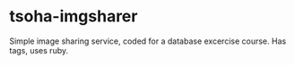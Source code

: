 tsoha-imgsharer
=====

Simple image sharing service, coded for a database excercise course.
Has tags, uses ruby.
